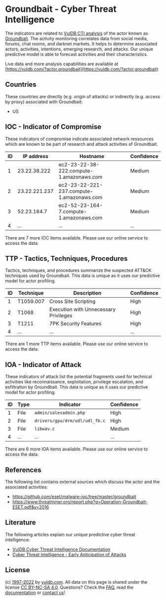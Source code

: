 # Groundbait - Cyber Threat Intelligence

The indicators are related to [VulDB CTI analysis](https://vuldb.com/?kb.cti) of the actor known as [Groundbait](https://vuldb.com/?actor.groundbait). The activity monitoring correlates data from social media, forums, chat rooms, and darknet markets. It helps to determine associated actors, activities, intentions, emerging research, and attacks. Our unique predictive model is able to forecast activities and their characteristics.

Live data and more analysis capabilities are available at [https://vuldb.com/?actor.groundbait](https://vuldb.com/?actor.groundbait)

## Countries

These countries are directly (e.g. origin of attacks) or indirectly (e.g. access by proxy) associated with Groundbait:

* US

## IOC - Indicator of Compromise

These indicators of compromise indicate associated network ressources which are known to be part of research and attack activities of Groundbait.

ID | IP address | Hostname | Confidence
-- | ---------- | -------- | ----------
1 | 23.22.38.222 | ec2-23-22-38-222.compute-1.amazonaws.com | Medium
2 | 23.22.221.237 | ec2-23-22-221-237.compute-1.amazonaws.com | Medium
3 | 52.23.164.7 | ec2-52-23-164-7.compute-1.amazonaws.com | Medium
4 | ... | ... | ...

There are 7 more IOC items available. Please use our online service to access the data.

## TTP - Tactics, Techniques, Procedures

Tactics, techniques, and procedures summarize the suspected ATT&CK techniques used by Groundbait. This data is unique as it uses our predictive model for actor profiling.

ID | Technique | Description | Confidence
-- | --------- | ----------- | ----------
1 | T1059.007 | Cross Site Scripting | High
2 | T1068 | Execution with Unnecessary Privileges | High
3 | T1211 | 7PK Security Features | High
4 | ... | ... | ...

There are 1 more TTP items available. Please use our online service to access the data.

## IOA - Indicator of Attack

These indicators of attack list the potential fragments used for technical activities like reconnaissance, exploitation, privilege escalation, and exfiltration by Groundbait. This data is unique as it uses our predictive model for actor profiling.

ID | Type | Indicator | Confidence
-- | ---- | --------- | ----------
1 | File | `admin/salesadmin.php` | High
2 | File | `drivers/gpu/drm/udl/udl_fb.c` | High
3 | File | `libwav.c` | Medium
4 | ... | ... | ...

There are 6 more IOA items available. Please use our online service to access the data.

## References

The following list contains external sources which discuss the actor and the associated activities:

* https://github.com/eset/malware-ioc/tree/master/groundbait
* https://www.threatminer.org/report.php?q=Operation-Groundbait-ESET.pdf&y=2016

## Literature

The following articles explain our unique predictive cyber threat intelligence:

* [VulDB Cyber Threat Intelligence Documentation](https://vuldb.com/?kb.cti)
* [Cyber Threat Intelligence - Early Anticipation of Attacks](https://www.scip.ch/en/?labs.20201022)

## License

(c) [1997-2022](https://vuldb.com/?kb.changelog) by [vuldb.com](https://vuldb.com/?kb.about). All data on this page is shared under the license [CC BY-NC-SA 4.0](https://creativecommons.org/licenses/by-nc-sa/4.0/). Questions? Check the [FAQ](https://vuldb.com/?kb.faq), read the [documentation](https://vuldb.com/?kb) or [contact us](https://vuldb.com/?contact)!
